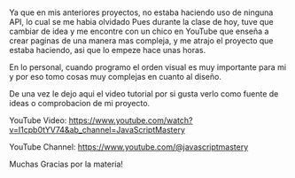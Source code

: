 # 
Ya que en mis anteriores proyectos, no estaba haciendo uso de ninguna API, lo cual se me habia olvidado
Pues durante la clase de hoy, tuve que cambiar de idea y me encontre con un chico en YouTube que enseña a crear paginas de una manera mas compleja, y me atrajo el proyecto que estaba haciendo, asi que lo empeze hace unas horas.

En lo personal, cuando programo el orden visual es muy importante para mi y por eso tomo cosas muy complejas en cuanto al diseño.

De una vez le dejo aqui el video tutorial por si gusta verlo como fuente de ideas o comprobacion de mi proyecto.

YouTube Video: https://www.youtube.com/watch?v=I1cpb0tYV74&ab_channel=JavaScriptMastery

YouTube Channel: https://www.youtube.com/@javascriptmastery

Muchas Gracias por la materia!
#